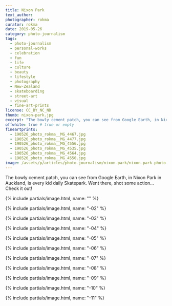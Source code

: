 ```yaml
---
title: Nixon Park
text_author:
photographer: rokma
curator: rokma
date: 2019-05-26
category: photo-journalism
tags:
  - photo-journalism
  - personal-works
  - celebration
  - fun
  - life
  - culture
  - beauty
  - lifestyle
  - photography
  - New-Zealand
  - skateboarding
  - street-art
  - visual
  - fine-art-prints
license: CC_BY_NC_ND
thumb: nixon-park.jpg
excerpt: "The bowly cement patch, you can see from Google Earth, in Nixon Park in Auckland, is every kid daily Skatepark. Went there, shot some action... Check it out!"
offwhite: true # true or empty
fineartprints:
  - 190526_photo_rokma__MG_4467.jpg
  - 190526_photo_rokma__MG_4477.jpg
  - 190526_photo_rokma__MG_4556.jpg
  - 190526_photo_rokma__MG_4535.jpg
  - 190526_photo_rokma__MG_4564.jpg
  - 190526_photo_rokma__MG_4550.jpg
image: /assets/p/articles/photo-journalism/nixon-park/nixon-park-photo-by-rokma.jpg
---
```

The bowly cement patch, you can see from Google Earth, in Nixon Park in Auckland, is every kid daily Skatepark. Went there, shot some action... Check it out!

{% include partials/image.html, name: "" %}

{% include partials/image.html, name: "-02" %}

{% include partials/image.html, name: "-03" %}

{% include partials/image.html, name: "-04" %}

{% include partials/image.html, name: "-05" %}

{% include partials/image.html, name: "-06" %}

{% include partials/image.html, name: "-07" %}

{% include partials/image.html, name: "-08" %}

{% include partials/image.html, name: "-09" %}

{% include partials/image.html, name: "-10" %}

{% include partials/image.html, name: "-11" %}
